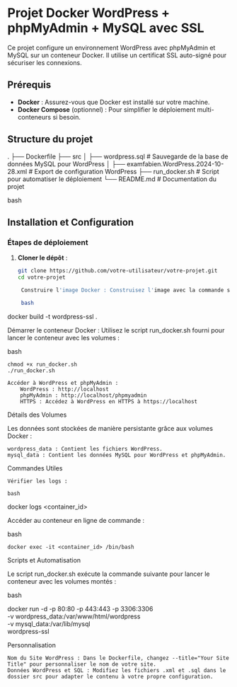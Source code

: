 # Projet Docker WordPress + phpMyAdmin + MySQL avec SSL

Ce projet configure un environnement WordPress avec phpMyAdmin et MySQL sur un conteneur Docker. Il utilise un certificat SSL auto-signé pour sécuriser les connexions.

## Prérequis

- **Docker** : Assurez-vous que Docker est installé sur votre machine.
- **Docker Compose** (optionnel) : Pour simplifier le déploiement multi-conteneurs si besoin.

## Structure du projet

. ├── Dockerfile ├── src │ ├── wordpress.sql # Sauvegarde de la base de données MySQL pour WordPress │ ├── examfabien.WordPress.2024-10-28.xml # Export de configuration WordPress ├── run_docker.sh # Script pour automatiser le déploiement └── README.md # Documentation du projet

bash


## Installation et Configuration

### Étapes de déploiement

1. **Cloner le dépôt** :
   ```bash
   git clone https://github.com/votre-utilisateur/votre-projet.git
   cd votre-projet

    Construire l'image Docker : Construisez l'image avec la commande suivante :

    bash

docker build -t wordpress-ssl .

Démarrer le conteneur Docker : Utilisez le script run_docker.sh fourni pour lancer le conteneur avec les volumes :

bash

    chmod +x run_docker.sh
    ./run_docker.sh

    Accéder à WordPress et phpMyAdmin :
        WordPress : http://localhost
        phpMyAdmin : http://localhost/phpmyadmin
        HTTPS : Accédez à WordPress en HTTPS à https://localhost

Détails des Volumes

Les données sont stockées de manière persistante grâce aux volumes Docker :

    wordpress_data : Contient les fichiers WordPress.
    mysql_data : Contient les données MySQL pour WordPress et phpMyAdmin.

Commandes Utiles

    Vérifier les logs :

    bash

docker logs <container_id>

Accéder au conteneur en ligne de commande :

bash

    docker exec -it <container_id> /bin/bash

Scripts et Automatisation

Le script run_docker.sh exécute la commande suivante pour lancer le conteneur avec les volumes montés :

bash

docker run -d -p 80:80 -p 443:443 -p 3306:3306 \
    -v wordpress_data:/var/www/html/wordpress \
    -v mysql_data:/var/lib/mysql \
    wordpress-ssl

Personnalisation

    Nom du Site WordPress : Dans le Dockerfile, changez --title="Your Site Title" pour personnaliser le nom de votre site.
    Données WordPress et SQL : Modifiez les fichiers .xml et .sql dans le dossier src pour adapter le contenu à votre propre configuration.
